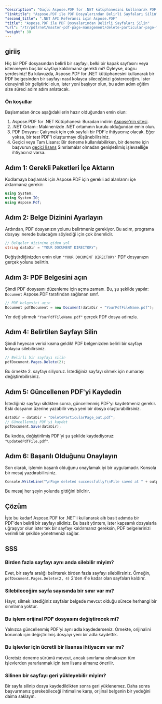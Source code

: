 ```yaml
---
"description": "Güçlü Aspose.PDF for .NET kütüphanesini kullanarak PDF belgelerinden belirli sayfaları kolayca nasıl sileceğinizi öğrenin. Bu adım adım kılavuz, PDF yönetimini kolaylaştırmak isteyen her seviyeden geliştirici için mükemmeldir."
"linktitle": "Aspose.PDF ile PDF Dosyalarından Belirli Sayfaları Silin"
"second_title": ".NET API Referansı için Aspose.PDF"
"title": "Aspose.PDF ile PDF Dosyalarından Belirli Sayfaları Silin"
"url": "/tr/pdf/net/master-pdf-page-management/delete-particular-page-from-pdf-files/"
"weight": 30
---
```


## giriiş

Hiç bir PDF dosyasından belirli bir sayfayı, belki bir kapak sayfasını veya istenmeyen boş bir sayfayı kaldırmanız gerekti mi? Öyleyse, doğru yerdesiniz! Bu kılavuzda, Aspose.PDF for .NET kütüphanesini kullanarak bir PDF belgesinden bir sayfayı nasıl kolayca sileceğinizi göstereceğim. İster deneyimli bir geliştirici olun, ister yeni başlıyor olun, bu adım adım eğitim size süreci adım adım anlatacak.

### Ön koşullar

Başlamadan önce aşağıdakilerin hazır olduğundan emin olun:

1. Aspose.PDF for .NET Kütüphanesi: Buradan indirin [Aspose'nin sitesi](https://releases.aspose.com/pdf/net/).
2. .NET Ortamı: Makinenizde .NET ortamının kurulu olduğundan emin olun.
3. PDF Dosyası: Çalışmak için çok sayfalı bir PDF'e ihtiyacınız olacak. Eğer yoksa, bir test PDF'i oluşturmayı düşünebilirsiniz.
4. Geçici veya Tam Lisans: Bir deneme kullanılabilirken, bir deneme için başvurun [geçici lisans](https://purchase.aspose.com/temporary-license/) Sınırlamalar olmadan genişletilmiş işlevselliğe ihtiyacınız varsa.

## Adım 1: Gerekli Paketleri İçe Aktarın

Kodlamaya başlamak için Aspose.PDF için gerekli ad alanlarını içe aktarmanız gerekir:

```csharp
using System;
using System.IO;
using Aspose.Pdf;
```

## Adım 2: Belge Dizinini Ayarlayın

Ardından, PDF dosyanızın yolunu belirtmeniz gerekiyor. Bu adım, programa dosyayı nerede bulacağını söylediği için çok önemlidir.

```csharp
// Belgeler dizinine giden yol
string dataDir = "YOUR DOCUMENT DIRECTORY";
```

Değiştirdiğinizden emin olun `"YOUR DOCUMENT DIRECTORY"` PDF dosyanızın gerçek yolunu belirtin.

## Adım 3: PDF Belgesini açın

Şimdi PDF dosyasını düzenleme için açma zamanı. Bu, şu şekilde yapılır: `Document` Aspose.PDF tarafından sağlanan sınıf.

```csharp
// PDF belgesini açın
Document pdfDocument = new Document(dataDir + "YourPdfFileName.pdf");
```

Yer değiştirmek `"YourPdfFileName.pdf"` gerçek PDF dosya adınızla.

## Adım 4: Belirtilen Sayfayı Silin

Şimdi heyecan verici kısma geldik! PDF belgenizden belirli bir sayfayı kolayca silebilirsiniz.

```csharp
// Belirli bir sayfayı silin
pdfDocument.Pages.Delete(2);
```

Bu örnekte 2. sayfayı siliyoruz. İstediğiniz sayfayı silmek için numarayı değiştirebilirsiniz.

## Adım 5: Güncellenen PDF'yi Kaydedin

İstediğiniz sayfayı sildikten sonra, güncellenmiş PDF'yi kaydetmeniz gerekir. Eski dosyanın üzerine yazabilir veya yeni bir dosya oluşturabilirsiniz.

```csharp
dataDir = dataDir + "DeleteParticularPage_out.pdf";
// Güncellenmiş PDF'yi kaydet
pdfDocument.Save(dataDir);
```

Bu kodda, değiştirilmiş PDF'yi şu şekilde kaydediyoruz: `"UpdatedPdfFile.pdf"`.

## Adım 6: Başarılı Olduğunu Onaylayın

Son olarak, işlemin başarılı olduğunu onaylamak iyi bir uygulamadır. Konsola bir mesaj yazdırabilirsiniz.

```csharp
Console.WriteLine("\nPage deleted successfully!\nFile saved at " + outputFilePath);
```

Bu mesaj her şeyin yolunda gittiğini bildirir.

## Çözüm

İşte bu kadar! Aspose.PDF for .NET'i kullanarak altı basit adımda bir PDF'den belirli bir sayfayı sildiniz. Bu basit yöntem, ister kapsamlı dosyalarla uğraşıyor olun ister tek bir sayfayı kaldırmanız gereksin, PDF belgelerinizi verimli bir şekilde yönetmenizi sağlar.

## SSS

### Birden fazla sayfayı aynı anda silebilir miyim?  
Evet, bir sayfa aralığı belirterek birden fazla sayfayı silebilirsiniz. Örneğin, `pdfDocument.Pages.Delete(2, 4)` 2'den 4'e kadar olan sayfaları kaldırır.

### Silebileceğim sayfa sayısında bir sınır var mı?  
Hayır, silmek istediğiniz sayfalar belgede mevcut olduğu sürece herhangi bir sınırlama yoktur.

### Bu işlem orijinal PDF dosyasını değiştirecek mi?  
Yalnızca güncellenmiş PDF'yi aynı adla kaydederseniz. Örnekte, orijinalini korumak için değiştirilmiş dosyayı yeni bir adla kaydettik.

### Bu işlevler için ücretli bir lisansa ihtiyacım var mı?  
Ücretsiz deneme sürümü mevcut, ancak sınırlama olmaksızın tüm işlevlerden yararlanmak için tam lisans almanız önerilir.

### Silinen bir sayfayı geri yükleyebilir miyim?  
Bir sayfa silinip dosya kaydedildikten sonra geri yüklenemez. Daha sonra başvurmanız gerekebileceği ihtimaline karşı, orijinal belgenin bir yedeğini daima saklayın.